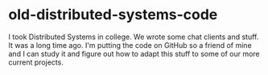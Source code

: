 # old-distributed-systems-code
I took Distributed Systems in college. We wrote some chat clients and stuff. It was a long time ago. I'm putting the code on GitHub so a friend of mine and I can study it and figure out how to adapt this stuff to some of our more current projects.  
